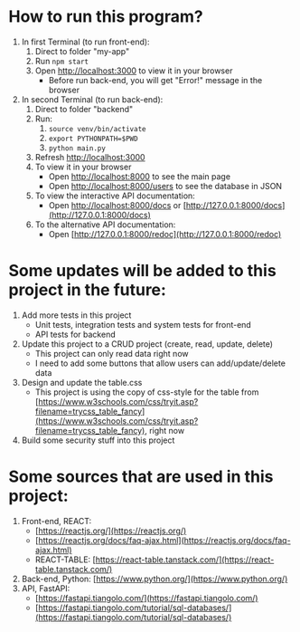 # How to run this program?
1. In first Terminal (to run front-end): 
    1. Direct to folder "my-app"
    2. Run `npm start`
    3. Open [http://localhost:3000](http://localhost:3000) to view it in your browser
        - Before run back-end, you will get "Error!" message in the browser
2. In second Terminal (to run back-end):
    1. Direct to folder "backend"
    2. Run: 
        1. `source venv/bin/activate`
        2. `export PYTHONPATH=$PWD` 
        3. `python main.py` 
    3. Refresh [http://localhost:3000](http://localhost:3000) 
    4. To view it in your browser
        - Open [http://localhost:8000](http://localhost:8000) to see the main page
        - Open [http://localhost:8000/users](http://localhost:8000/users) to see the database in JSON
    5. To view the interactive API documentation: 
        - Open [http://localhost:8000/docs](http://localhost:8000/docs) or [http://127.0.0.1:8000/docs](http://127.0.0.1:8000/docs)
    6. To the alternative API documentation: 
        - Open [http://127.0.0.1:8000/redoc](http://127.0.0.1:8000/redoc) 

# Some updates will be added to this project in the future:  
1. Add more tests in this project 
    - Unit tests, integration tests and system tests for front-end
    - API tests for backend
2. Update this project to a CRUD project (create, read, update, delete)
    - This project can only read data right now
    - I need to add some buttons that allow users can add/update/delete data
3. Design and update the table.css
    - This project is using the copy of css-style for the table from [https://www.w3schools.com/css/tryit.asp?filename=trycss_table_fancy](https://www.w3schools.com/css/tryit.asp?filename=trycss_table_fancy), right now 
4. Build some security stuff into this project

# Some sources that are used in this project: 
1. Front-end, REACT: 
    - [https://reactjs.org/](https://reactjs.org/) 
    - [https://reactjs.org/docs/faq-ajax.html](https://reactjs.org/docs/faq-ajax.html)
    - REACT-TABLE: [https://react-table.tanstack.com/](https://react-table.tanstack.com/) 
2. Back-end, Python: [https://www.python.org/](https://www.python.org/)
3. API, FastAPI: 
    - [https://fastapi.tiangolo.com/](https://fastapi.tiangolo.com/)
    - [https://fastapi.tiangolo.com/tutorial/sql-databases/](https://fastapi.tiangolo.com/tutorial/sql-databases/) 
